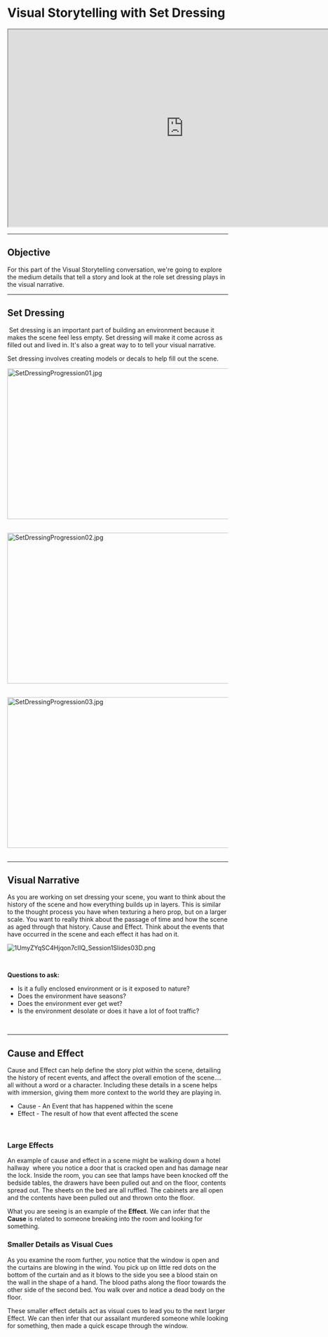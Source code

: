# Visual Storytelling with Set Dressing

<p><iframe src="https://www.youtube.com/embed/PzGa7Z6Nb0M?rel=0" width="800" height="450" allowfullscreen="allowfullscreen" allow="accelerometer; autoplay; clipboard-write; encrypted-media; gyroscope; picture-in-picture"></iframe></p>
<hr>
<h2>Objective</h2>
<p>For this part of the Visual Storytelling conversation, we're going to explore the medium details that tell a story and look at the role set dressing plays in the visual narrative.</p>
<hr>
<h2>Set Dressing</h2>
<p>&nbsp;Set dressing is an important part of building an environment because it makes the scene feel less empty. Set dressing will make it come across as filled out and lived in. It's also a great way to to tell your visual narrative.</p>
<p>Set dressing involves creating models or decals to help fill out the scene.</p>
<p><img src="https://vertexschool.instructure.com/courses/464/files/27972/preview?verifier=tGYW5wVcA0v04pHEDidPGDiP3JuK3SFx2G8osTFh" alt="SetDressingProgression01.jpg" width="640" height="344" data-api-endpoint="https://vertexschool.instructure.com/api/v1/courses/464/files/27972" data-api-returntype="File">&nbsp;&nbsp;</p>
<p><img src="https://vertexschool.instructure.com/courses/464/files/27981/preview?verifier=DozYVgQTKTSwlrhiJ17CY3jCfbjRl8mVUO6iV54c" alt="SetDressingProgression02.jpg" width="640" height="344" data-api-endpoint="https://vertexschool.instructure.com/api/v1/courses/464/files/27981" data-api-returntype="File">&nbsp;&nbsp;</p>
<p><img src="https://vertexschool.instructure.com/courses/464/files/27979/preview?verifier=16XGCyRlUWMsaT3kG3RK242K6ESjU1pMAIRJJHhn" alt="SetDressingProgression03.jpg" width="640" height="344" data-api-endpoint="https://vertexschool.instructure.com/api/v1/courses/464/files/27979" data-api-returntype="File">&nbsp;&nbsp;</p>
<hr>
<h2>Visual Narrative</h2>
<p>As you are working on set dressing your scene, you want to think about the history of the scene and how everything builds up in layers. This is similar to the thought process you have when texturing a hero prop, but on a larger scale. You want to really think about the passage of time and how the scene as aged through that history. Cause and Effect. Think about the events that have occurred in the scene and each effect it has had on it.</p>
<p><img src="https://vertexschool.instructure.com/courses/464/files/27980/preview?verifier=uyfsXajSHhookRlAJGe9iynXIJiHYrQMjDsEP149" alt="1UmyZYqSC4Hjqon7cIIQ_Session1Slides03D.png" data-api-endpoint="https://vertexschool.instructure.com/api/v1/courses/464/files/27980" data-api-returntype="File">&nbsp;&nbsp;</p>
<p>&nbsp;</p>
<p><strong>Questions to ask:</strong></p>
<ul>
<li>Is it a fully enclosed environment or is it exposed to nature?</li>
<li>Does the environment have seasons?</li>
<li>Does the environment ever get wet?</li>
<li>Is the environment desolate or does it have a lot of foot traffic?</li>
</ul>
<p>&nbsp;</p>
<hr>
<h2>Cause and Effect</h2>
<p>Cause and Effect can help define the story plot within the scene, detailing the history of recent events, and affect the overall emotion of the scene.... all without a word or a character. Including these details in a scene helps with immersion, giving them more context to the world they are playing in.</p>
<ul>
<li>Cause - An Event that has happened within the scene</li>
<li>Effect - The result of how that event affected the scene</li>
</ul>
<p>&nbsp;</p>
<h3>Large Effects</h3>
<p>An example of cause and effect in a scene might be walking down a hotel hallway&nbsp; where you notice a door that is cracked open and has damage near the lock. Inside the room, you can see that lamps have been knocked off the bedside tables, the drawers have been pulled out and on the floor, contents spread out. The sheets on the bed are all ruffled. The cabinets are all open and the contents have been pulled out and thrown onto the floor.</p>
<p>What you are seeing is an example of the <strong>Effect</strong>. We can infer that the <strong>Cause</strong> is related to someone breaking into the room and looking for something.</p>
<h3>Smaller Details as Visual Cues</h3>
<p>As you examine the room further, you notice that the window is open and the curtains are blowing in the wind. You pick up on little red dots on the bottom of the curtain and as it blows to the side you see a blood stain on the wall in the shape of a hand. The blood paths along the floor towards the other side of the second bed. You walk over and notice a dead body on the floor.</p>
<p>These smaller effect details act as visual cues to lead you to the next larger Effect. We can then infer that our assailant murdered someone while looking for something, then made a quick escape through the window.</p>